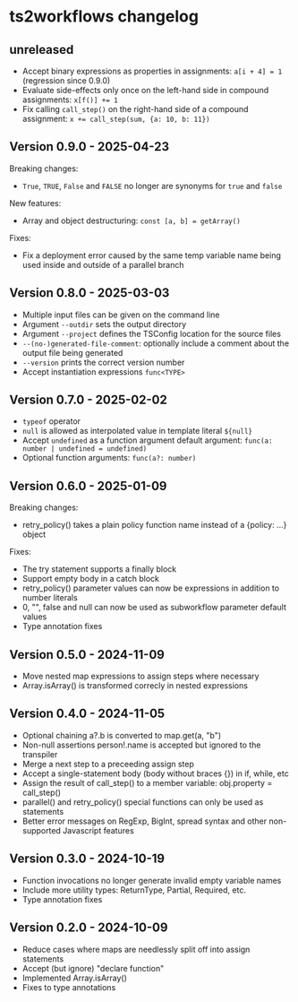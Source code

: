 # ts2workflows changelog

## unreleased

- Accept binary expressions as properties in assignments: `a[i + 4] = 1` (regression since 0.9.0)
- Evaluate side-effects only once on the left-hand side in compound assignments: `x[f()] += 1`
- Fix calling `call_step()` on the right-hand side of a compound assignment: `x += call_step(sum, {a: 10, b: 11})`

## Version 0.9.0 - 2025-04-23

Breaking changes:

- `True`, `TRUE`, `False` and `FALSE` no longer are synonyms for `true` and `false`

New features:

- Array and object destructuring: `const [a, b] = getArray()`

Fixes:

- Fix a deployment error caused by the same temp variable name being used inside and outside of a parallel branch

## Version 0.8.0 - 2025-03-03

- Multiple input files can be given on the command line
- Argument `--outdir` sets the output directory
- Argument `--project` defines the TSConfig location for the source files
- `--(no-)generated-file-comment`: optionally include a comment about the output file being generated
- `--version` prints the correct version number
- Accept instantiation expressions `func<TYPE>`

## Version 0.7.0 - 2025-02-02

- `typeof` operator
- `null` is allowed as interpolated value in template literal `${null}`
- Accept `undefined` as a function argument default argument: `func(a: number | undefined = undefined)`
- Optional function arguments: `func(a?: number)`

## Version 0.6.0 - 2025-01-09

Breaking changes:

- retry_policy() takes a plain policy function name instead of a {policy: ...} object

Fixes:

- The try statement supports a finally block
- Support empty body in a catch block
- retry_policy() parameter values can now be expressions in addition to number literals
- 0, "", false and null can now be used as subworkflow parameter default values
- Type annotation fixes

## Version 0.5.0 - 2024-11-09

- Move nested map expressions to assign steps where necessary
- Array.isArray() is transformed correcly in nested expressions

## Version 0.4.0 - 2024-11-05

- Optional chaining a?.b is converted to map.get(a, "b")
- Non-null assertions person!.name is accepted but ignored to the transpiler
- Merge a next step to a preceeding assign step
- Accept a single-statement body (body without braces {}) in if, while, etc
- Assign the result of call_step() to a member variable: obj.property = call_step()
- parallel() and retry_policy() special functions can only be used as statements
- Better error messages on RegExp, BigInt, spread syntax and other non-supported Javascript features

## Version 0.3.0 - 2024-10-19

- Function invocations no longer generate invalid empty variable names
- Include more utility types: ReturnType, Partial, Required, etc.
- Type annotation fixes

## Version 0.2.0 - 2024-10-09

- Reduce cases where maps are needlessly split off into assign statements
- Accept (but ignore) "declare function"
- Implemented Array.isArray()
- Fixes to type annotations
